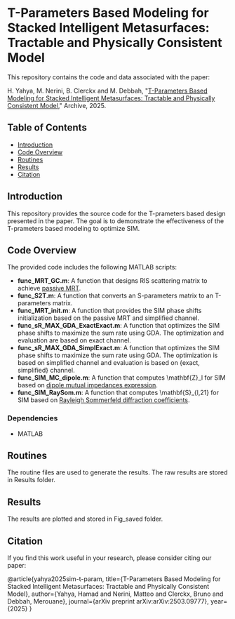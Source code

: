 # T-Parameters Based Modeling for Stacked Intelligent Metasurfaces: Tractable and Physically Consistent Model

This repository contains the code and data associated with the paper:

H. Yahya, M. Nerini, B. Clerckx and M. Debbah, "[T-Parameters Based Modeling for Stacked Intelligent Metasurfaces: Tractable and Physically Consistent Model](https://arxiv.org/abs/2503.09777)," Archive, 2025.

## Table of Contents
- [Introduction](#introduction)
- [Code Overview](#code-overview)
- [Routines](#routines)
- [Results](#results)
- [Citation](#citation)

## Introduction
This repository provides the source code for the T-prameters based design presented in the paper. The goal is to demonstrate the effectiveness of the T-prameters based modeling to optimize SIM.

## Code Overview
The provided code includes the following MATLAB scripts:
- **func_MRT_GC.m**: A function that designs RIS scattering matrix to achieve [passive MRT](https://ieeexplore.ieee.org/abstract/document/10771739).
- **func_S2T.m**: A function that converts an S-parameters matrix to an T-parameters matrix.
- **func_MRT_init.m**: A function that provides the SIM phase shifts initialization based on the passive MRT and simplified channel.
- **func_sR_MAX_GDA_ExactExact.m**: A function that optimizes the SIM phase shifts to maximize the sum rate using GDA. The optimization and evaluation are based on exact channel.
- **func_sR_MAX_GDA_SimplExact.m**: A function that optimizes the SIM phase shifts to maximize the sum rate using GDA. The optimization is based on simplified channel and evaluation is based on {exact, simplified} channel.
- **func_SIM_MC_dipole.m**: A function that computes \mathbf{Z}_l for SIM based on [dipole mutual impedances expression](https://ieeexplore.ieee.org/abstract/document/9319694).  
- **func_SIM_RaySom.m**: A function that computes \mathbf{S}_{l,21} for SIM based on [Rayleigh Sommerfeld diffraction coefficients](https://ieeexplore.ieee.org/abstract/document/10279173). 

### Dependencies
- MATLAB

## Routines
The routine files are used to generate the results. The raw results are stored in Results folder.

## Results
The results are plotted and stored in Fig_saved folder.

## Citation
If you find this work useful in your research, please consider citing our paper:

@article{yahya2025sim-t-param,
  title={T-Parameters Based Modeling for Stacked Intelligent Metasurfaces: Tractable and Physically Consistent Model},
  author={Yahya, Hamad and Nerini, Matteo and Clerckx, Bruno and Debbah, Merouane},
  journal={arXiv preprint arXiv:arXiv:2503.09777},
  year={2025}
}
